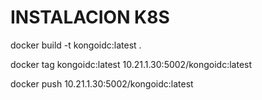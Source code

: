 

# INSTALACION K8S

docker build -t kongoidc:latest .

docker tag kongoidc:latest 10.21.1.30:5002/kongoidc:latest

docker push 10.21.1.30:5002/kongoidc:latest

